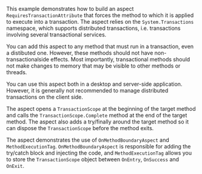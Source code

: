
This example demonstrates how to build an aspect `RequiresTransactionAttribute` that forces the method to which it is applied
to execute into a transaction. The aspect relies on the `System.Transactions` namespace, which supports distributed transactions,
i.e. transactions involving several transactional services. 

You can add this aspect to any method that must run in a transaction, even a distibuted one. However, these methods should not
have non-transactionalside effects. Most importantly, transactional methods should not make changes to memory that may be visible
to other methods or threads.

You can use this aspect both in a desktop and server-side application. However, it is generally not recommended to 
manage distributed transactions on the client side.

The aspect opens a `TransactionScope` at the beginning of the target method and calls the 
`TransactionScope.Complete` method at the end of the target method. The aspect also adds a try/finally around the target method
so it can dispose the `TransactionScope` before the method exits.

The aspect demonstrates the use of `OnMethodBoundaryAspect` and `MethodExecutionTag`. `OnMethodBoundaryAspect` is responsible
for adding the try/catch block and injecting the code, and `MethodExecutionTag` allows you to store the `TransactionScope`
object between `OnEntry`, `OnSuccess` and `OnExit`.
